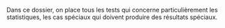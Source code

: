 Dans ce dossier, on place tous les tests qui concerne particulièrement les statistiques, les cas spéciaux qui doivent produire des résultats spéciaux.
